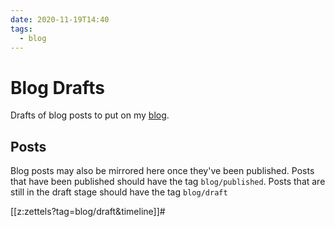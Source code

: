 ```yaml
---
date: 2020-11-19T14:40
tags:
  - blog
---
```


# Blog Drafts

Drafts of blog posts to put on my [blog](https://packetlost.dev).

## Posts

Blog posts may also be mirrored here once they've been published. Posts that
have been published should have the tag `blog/published`. Posts that are still
in the draft stage should have the tag `blog/draft`

[[z:zettels?tag=blog/draft&timeline]]#
